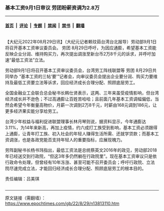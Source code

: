 ### 基本工资9月1日审议 劳团盼薪资调为2.8万

---

#### [首页](../../../..?n13813110) &nbsp;|&nbsp; [评论](../../../../../epoch-comment?n13813110) &nbsp;|&nbsp; [专题](../../../../../epoch-special?n13813110) &nbsp;|&nbsp; [禁闻](../../../../../epoch-news?n13813110) &nbsp;|&nbsp; [禁书](../../../../../books?n13813110) &nbsp;|&nbsp; [翻墙](https://github.com/gfw-breaker/nogfw/blob/master/README.md?n13813110)


<div class="column" id="artbody" itemprop="articleBody">
 <!-- article content begin -->
 <p>
  【大纪元2022年08月29日讯】（大纪元记者赖玟茹台湾台北报导）劳动部9月1日将召开基本工资审议委员会。
  <ok href="https://www.epochtimes.com/gb/tag/%E5%8A%B3%E5%9B%A2.html">
   劳团
  </ok>
  8月29日呼吁，为因应通膨，希望基本工资能反映企业分润、维持购买力，再次提出调涨至新台币2万8千元的诉求，并呼吁加速“最低工资法”立法。
 </p>
 <p>
  劳动部9月1日将召开基本工资审议委员会，台湾劳工阵线联盟等
  <ok href="https://www.epochtimes.com/gb/tag/%E5%8A%B3%E5%9B%A2.html">
   劳团
  </ok>
  8月29日共同举办 “基本工资的三帖‘要’”记者会，向审议委员会提出企业要分润、购买力要维持及最低工资要立法等诉求，回应经济成长合理分配、照顾底层劳工。
 </p>
 <p>
  全国金融业工会联合总会秘书长韩仕贤表示，这两、三年来虽受疫情影响，但台湾经济成长并不逊色；不过高通膨让百姓苦哈哈；且前面几年基本工资调幅偏低，当然会希望今年衡量高物价，月薪一次调到2万8千元，时薪由168元调到186元，让更多经济果实能分享给劳工。
 </p>
 <p>
  台湾少年权益与福利促进联盟理事长林月琴则说，据资料显示，今年通膨达3.11%，为14年来新高，再加上疫情，约六成打工族受到影响，基本工资必须跟得上通膨，让青年打工族、初入社会的年轻人赚得生活所需、还就学贷款；而基本工资调涨，也是各政党能否支持年轻人的重要指标，应展现魄力。
 </p>
 <p>
  劳阵副秘书长杨书玮指出，最低工资法是总统蔡英文2016年的政见，劳动部2018年已经送交到行政院，“但这3年多仍然躺在行政院里”。现在基本工资审议只是依行政命令处理，但曾经有10年冻涨、甚至可能不召开委员会；呼吁行政院、立法院尽速完成立法，才能回归经济成长合理分配、照顾底层劳工的根本目的。
 </p>
 <p>
  责任编辑：吕美琪
 </p>
 <!-- article content end -->
</div>


---

原文链接（需翻墙）：https://www.epochtimes.com/gb/22/8/29/n13813110.htm